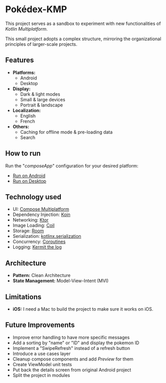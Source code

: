 # Pokédex-KMP

This project serves as a sandbox to experiment with new functionalities of *Kotlin Multiplatform*.

This small project adopts a complex structure, mirroring the organizational principles of
larger-scale projects.

## Features

- **Platforms:**
    - Android
    - Desktop
- **Display:**
    - Dark & light modes
    - Small & large devices
    - Portrait & landscape
- **Localization:**
    - English
    - French
- **Others:**
    - Caching for offline mode & pre-loading data
  - Search

## How to run

Run the "*composeApp*" configuration for your desired platform:

- [Run on Android](https://www.jetbrains.com/help/kotlin-multiplatform-dev/compose-multiplatform-create-first-app.html#run-your-application-on-android)
- [Run on Desktop](https://www.jetbrains.com/help/kotlin-multiplatform-dev/compose-multiplatform-create-first-app.html#run-your-application-on-desktop)

## Technology used

- UI: [Compose Multiplatform](https://www.jetbrains.com/lp/compose-multiplatform/)
- Dependency Injection: [Koin](https://insert-koin.io/)
- Networking: [Ktor](https://ktor.io/)
- Image Loading: [Coil](https://coil-kt.github.io/coil/)
- Storage: [Room](https://developer.android.com/kotlin/multiplatform/room)
- Serialization: [kotlinx.serialization](https://kotlinlang.org/docs/serialization.html)
- Concurrency: [Coroutines](https://kotlinlang.org/docs/coroutines-overview.html)
- Logging: [Kermit the log](https://kermit.touchlab.co/docs/)

## Architecture

- **Pattern:** Clean Architecture
- **State Management:** Model-View-Intent (MVI)

## Limitations

- **iOS:** I need a Mac to build the project to make sure it works on iOS.

## Future Improvements

- Improve error handling to have more specific messages
- Add a sorting by "name" or "ID" and display the pokemon ID
- Implement a "SwipeRefresh" instead of a refresh button
- Introduce a use cases layer
- Cleanup compose components and add *Preview* for them
- Create ViewModel unit tests
- Put back the details screen from original Android project
- Split the project in modules